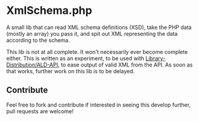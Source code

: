 # XmlSchema.php
A small lib that can read XML schema definitions (XSD), take the PHP data (mostly an array) you pass
it, and spit out XML representing the data according to the schema.

This lib is not at all complete. It won't necessarily ever become complete either. This is written as
an experiment, to be used with [Library-Distribution/ALD-API](https://github.com/Library-Distribution/ALD-API),
to ease output of valid XML from the API. As soon as that works, further work on this lib is to be delayed.

## Contribute
Feel free to fork and contribute if interested in seeing this develop further, pull requests are welcome!